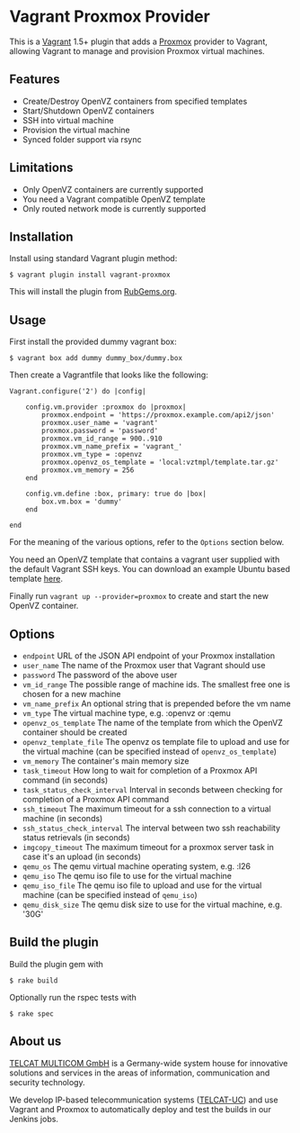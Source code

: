 # Vagrant Proxmox Provider

This is a [Vagrant](http://www.vagrantup.com) 1.5+ plugin that adds a
[Proxmox](http://proxmox.com/) provider to Vagrant, allowing Vagrant to manage
and provision Proxmox virtual machines.

## Features

* Create/Destroy OpenVZ containers from specified templates
* Start/Shutdown OpenVZ containers
* SSH into virtual machine
* Provision the virtual machine
* Synced folder support via rsync

## Limitations

* Only OpenVZ containers are currently supported
* You need a Vagrant compatible OpenVZ template
* Only routed network mode is currently supported

## Installation

Install using standard Vagrant plugin method:

```
$ vagrant plugin install vagrant-proxmox
```

This will install the plugin from [RubGems.org](http://rubygems.org/).

## Usage

First install the provided dummy vagrant box:

```
$ vagrant box add dummy dummy_box/dummy.box
```

Then create a Vagrantfile that looks like the following:

```
Vagrant.configure('2') do |config|

	config.vm.provider :proxmox do |proxmox|
		proxmox.endpoint = 'https://proxmox.example.com/api2/json'
		proxmox.user_name = 'vagrant'
		proxmox.password = 'password'
		proxmox.vm_id_range = 900..910
		proxmox.vm_name_prefix = 'vagrant_'
		proxmox.vm_type = :openvz
        proxmox.openvz_os_template = 'local:vztmpl/template.tar.gz'
		proxmox.vm_memory = 256
	end

	config.vm.define :box, primary: true do |box|
 		box.vm.box = 'dummy'
 	end

end
```

For the meaning of the various options, refer to the `Options` section below.

You need an OpenVZ template that contains a vagrant user supplied with the default Vagrant SSH keys.
You can download an example Ubuntu based template [here](https://www.dropbox.com/s/vuzywdosxhjjsag/vagrant-proxmox-ubuntu-12.tar.gz).

Finally run `vagrant up --provider=proxmox` to create and start the new OpenVZ container.

## Options

* `endpoint` URL of the JSON API endpoint of your Proxmox installation
* `user_name` The name of the Proxmox user that Vagrant should use
* `password` The password of the above user
* `vm_id_range` The possible range of machine ids. The smallest free one is chosen for a new machine
* `vm_name_prefix` An optional string that is prepended before the vm name
* `vm_type` The virtual machine type, e.g. :openvz or :qemu
* `openvz_os_template` The name of the template from which the OpenVZ container should be created
* `openvz_template_file` The openvz os template file to upload and use for the virtual machine (can be specified instead of `openvz_os_template`)
* `vm_memory` The container's main memory size
* `task_timeout` How long to wait for completion of a Proxmox API command (in seconds)
* `task_status_check_interval` Interval in seconds between checking for completion of a Proxmox API command
* `ssh_timeout` The maximum timeout for a ssh connection to a virtual machine (in seconds)
* `ssh_status_check_interval` The interval between two ssh reachability status retrievals (in seconds)
* `imgcopy_timeout` The maximum timeout for a proxmox server task in case it's an upload (in seconds)
* `qemu_os` The qemu virtual machine operating system, e.g. :l26
* `qemu_iso` The qemu iso file to use for the virtual machine
* `qemu_iso_file` The qemu iso file to upload and use for the virtual machine (can be specified instead of `qemu_iso`)
* `qemu_disk_size` The qemu disk size to use for the virtual machine, e.g. '30G'

## Build the plugin

Build the plugin gem with

```
$ rake build
```

Optionally run the rspec tests with


```
$ rake spec
```

## About us

[TELCAT MULTICOM GmbH](http://www.telcat.com) is a Germany-wide system house for innovative solutions and
services in the areas of information, communication and security technology.

We develop IP-based telecommunication systems ([TELCAT-UC](http://www.telcat.de/TELCAT-R-UC.304.0.html)) and
use Vagrant and Proxmox to automatically deploy and test the builds in our Jenkins jobs.
